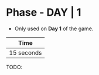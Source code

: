 # Phase - DAY | 1

- Only used on **Day 1** of the game.

| Time       |
|------------|
| 15 seconds |

TODO: